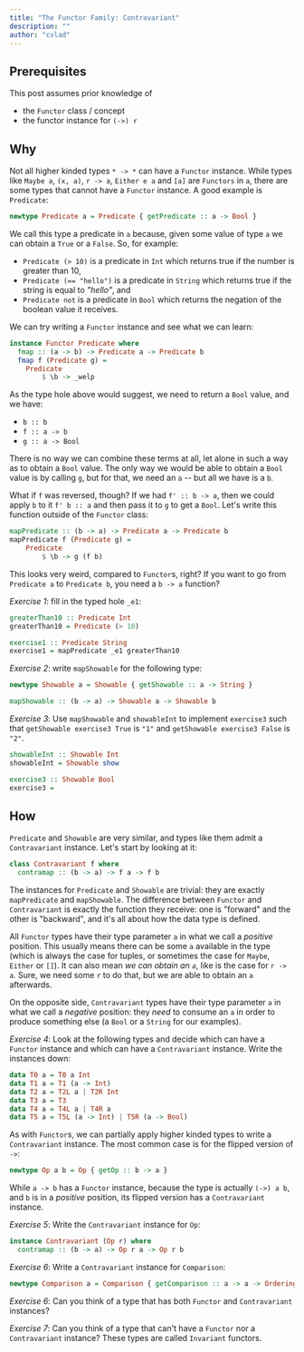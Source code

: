```yaml
---
title: "The Functor Family: Contravariant"
description: ""
author: "cvlad"
---
```


## Prerequisites

This post assumes prior knowledge of
- the `Functor` class / concept
- the functor instance for `(->) r`

## Why

Not all higher kinded types `* -> *` can have a `Functor` instance. While types
like `Maybe a`, `(x, a)`, `r -> a`, `Either e a` and `[a]` are `Functors` in
`a`, there are some types that cannot have a `Functor` instance. A good example
is `Predicate`:
```haskell
newtype Predicate a = Predicate { getPredicate :: a -> Bool }
```

We call this type a predicate in `a` because, given some value of type `a` we
can obtain a `True` or a `False`. So, for example:
- `Predicate (> 10)` is a predicate in `Int` which returns true if the number is
    greater than 10,
- `Predicate (== "hello")` is a predicate in `String` which returns true if the
    string is equal to *"hello"*, and
- `Predicate not` is a predicate in `Bool` which returns the negation of the
    boolean value it receives.

We can try writing a `Functor` instance and see what we can learn:
```haskell
instance Functor Predicate where
  fmap :: (a -> b) -> Predicate a -> Predicate b
  fmap f (Predicate g) = 
    Predicate
        $ \b -> _welp
```

As the type hole above would suggest, we need to return a `Bool` value, and we
have:
- `b :: b`
- `f :: a -> b`
- `g :: a -> Bool`

There is no way we can combine these terms at all, let alone in such a way as to
obtain a `Bool` value. The only way we would be able to obtain a `Bool` value is
by calling `g`, but for that, we need an `a` -- but all we have is a `b`.

What if `f` was reversed, though? If we had `f' :: b -> a`, then we could apply
`b` to it `f' b :: a` and then pass it to `g` to get a `Bool`. Let's write this
function outside of the `Functor` class:
```haskell
mapPredicate :: (b -> a) -> Predicate a -> Predicate b
mapPredicate f (Predicate g) =
    Predicate
        $ \b -> g (f b)
```

This looks very weird, compared to `Functor`s, right? If you want to go from
`Predicate a` to `Predicate b`, you need a `b -> a` function?


*Exercise 1*: fill in the typed hole `_e1`:
```haskell
greaterThan10 :: Predicate Int
greaterThan10 = Predicate (> 10)

exercise1 :: Predicate String
exercise1 = mapPredicate _e1 greaterThan10
```

*Exercise 2*: write `mapShowable` for the following type:
```haskell
newtype Showable a = Showable { getShowable :: a -> String }

mapShowable :: (b -> a) -> Showable a -> Showable b
```

*Exercise 3*: Use `mapShowable` and `showableInt` to implement `exercise3` such
that `getShowable exercise3 True` is `"1"` and `getShowable exercise3 False`
is `"2"`.
```haskell
showableInt :: Showable Int
showableInt = Showable show

exercise3 :: Showable Bool
exercise3 =
```

## How

`Predicate` and `Showable` are very similar, and types like them admit a
`Contravariant` instance. Let's start by looking at it:
```haskell
class Contravariant f where
  contramap :: (b -> a) -> f a -> f b
```

The instances for `Predicate` and `Showable` are trivial: they are exactly
`mapPredicate` and `mapShowable`. The difference between `Functor` and
`Contravariant` is exactly the function they receive: one is "forward" and the
other is "backward", and it's all about how the data type is defined.

All `Functor` types have their type parameter `a` in what we call a *positive*
position. This usually means there can be some `a` available in the type (which
is always the case for tuples, or sometimes the case for `Maybe`, `Either` or
`[]`). It can also mean *we can obtain an `a`*, like is the case for `r -> a`.
Sure, we need some `r` to do that, but we are able to obtain an `a` afterwards.

On the opposite side, `Contravariant` types have their type parameter `a` in
what we call a *negative* position: they *need* to consume an `a` in order to
produce something else (a `Bool` or a `String` for our examples).

*Exercise 4*: Look at the following types and decide which can have a `Functor`
instance and which can have a `Contravariant` instance. Write the instances
down:
```haskell
data T0 a = T0 a Int
data T1 a = T1 (a -> Int)
data T2 a = T2L a | T2R Int
data T3 a = T3
data T4 a = T4L a | T4R a
data T5 a = T5L (a -> Int) | T5R (a -> Bool)
```

As with `Functor`s, we can partially apply higher kinded types to write a
`Contravariant` instance. The most common case is for the flipped version of
`->`:
```haskell
newtype Op a b = Op { getOp :: b -> a }
```
While `a -> b` has a `Functor` instance, because the type is actually `(->) a
b`, and `b` is in a *positive* position, its flipped version has a
`Contravariant` instance.

*Exercise 5*: Write the `Contravariant` instance for `Op`:
```haskell
instance Contravariant (Op r) where
  contramap :: (b -> a) -> Op r a -> Op r b
```

*Exercise 6*: Write a `Contravariant` instance for `Comparison`:
```haskell
newtype Comparison a = Comparison { getComparison :: a -> a -> Ordering }
```

*Exercise 6*: Can you think of a type that has both `Functor` and
`Contravariant` instances?

*Exercise 7*: Can you think of a type that can't have a `Functor` nor a
`Contravariant` instance? These types are called `Invariant` functors.

